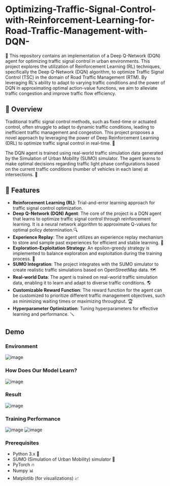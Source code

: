 # Optimizing-Traffic-Signal-Control-with-Reinforcement-Learning-for-Road-Traffic-Management-with-DQN-

🚗 This repository contains an implementation of a Deep Q-Network (DQN) agent for optimizing traffic signal control in urban environments. This project explores the utilization of Reinforcement Learning (RL) techniques, specifically the Deep Q-Network (DQN) algorithm, to optimize Traffic Signal Control (TSC) in the domain of Road Traffic Management (RTM). By leveraging RL's ability to adapt to varying traffic conditions and the power of DQN in approximating optimal action-value functions, we aim to alleviate traffic congestion and improve traffic flow efficiency.

## 🌟 Overview

Traditional traffic signal control methods, such as fixed-time or actuated control, often struggle to adapt to dynamic traffic conditions, leading to inefficient traffic management and congestion. This project proposes a novel approach by leveraging the power of Deep Reinforcement Learning (DRL) to optimize traffic signal control in real-time. 🔄

The DQN agent is trained using real-world traffic simulation data generated by the Simulation of Urban Mobility (SUMO) simulator. The agent learns to make optimal decisions regarding traffic light phase configurations based on the current traffic conditions (number of vehicles in each lane) at intersections. 🚦

## 🚀 Features

- **Reinforcement Learning (RL)**: Trial-and-error learning approach for traffic signal control optimization.
- **Deep Q-Network (DQN) Agent**: The core of the project is a DQN agent that learns to optimize traffic signal control through reinforcement learning. It is  a neural network algorithm to approximate Q-values for optimal policy determination.🔍
- **Experience Replay**: The agent utilizes an experience replay mechanism to store and sample past experiences for efficient and stable learning. 💾
- **Exploration-Exploitation Strategy**: An epsilon-greedy strategy is implemented to balance exploration and exploitation during the training process. 🔄
- **SUMO Integration**: The project integrates with the SUMO simulator to create realistic traffic simulations based on OpenStreetMap data. 🗺️
- **Real-world Data**: The agent is trained on real-world traffic simulation data, enabling it to learn and adapt to diverse traffic conditions. 🌎
- **Customizable Reward Function**: The reward function for the agent can be customized to prioritize different traffic management objectives, such as minimizing waiting times or maximizing throughput. 🏆
- **Hyperparameter Optimization**: Tuning hyperparameters for effective learning and performance. 🪛

## Demo
### Environment
![image](https://github.com/prajwol148/Optimizing-Traffic-Signal-Control-with-Reinforcement-Learning-for-Traffic-Management-with-DQN/assets/68413988/bf3d58dd-ed6c-4018-9d70-717c63d4a28f)

### How Does Our Model Learn?
![image](https://github.com/prajwol148/Optimizing-Traffic-Signal-Control-with-Reinforcement-Learning-for-Traffic-Management-with-DQN/assets/68413988/33954a62-f4eb-49f7-a591-96ffac6f4d88)

### Result
![image](https://github.com/prajwol148/Optimizing-Traffic-Signal-Control-with-Reinforcement-Learning-for-Traffic-Management-with-DQN/assets/68413988/f7b97316-0816-4d54-b603-27ca95ff35b4)

### Training Performance
![image](https://github.com/prajwol148/Optimizing-Traffic-Signal-Control-with-Reinforcement-Learning-for-Traffic-Management-with-DQN/assets/68413988/a0e3e2f4-38cf-4c0d-9ac4-d9241724324b)
![image](https://github.com/prajwol148/Optimizing-Traffic-Signal-Control-with-Reinforcement-Learning-for-Traffic-Management-with-DQN/assets/68413988/3e1c59e3-30a3-4a90-b5a6-61b4992d8535)

### Prerequisites

- Python 3.x 🐍
- SUMO (Simulation of Urban Mobility) simulator 🚗
- PyTorch 🔥
- Numpy 📊
- Matplotlib (for visualizations) 📈
